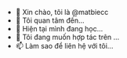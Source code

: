 - 👋 Xin chào, tôi là @matbiecc
- 👀 Tôi quan tâm đến...
- 🌱 Hiện tại mình đang học...
- 💞️ Tôi đang muốn hợp tác trên ...
- 📫 Làm sao để liên hệ với tôi...

<!---
matbiecc/matbiecc is a ✨ special ✨ repository because its `README.md` (this file) appears on your GitHub profile.
You can click the Preview link to take a look at your changes.
--->
